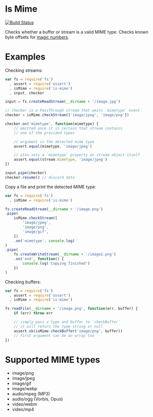 # Is Mime

[![Build Status](https://travis-ci.org/phaux/node-is-mime.svg?branch=master)](https://travis-ci.org/phaux/node-is-mime)

Checks whether a buffer or stream is a valid MIME type.
Checks known byte offsets for
[magic numbers](https://en.wikipedia.org/wiki/Magic_number_%28programming%29).

# Examples

Checking streams:

```js
var fs = require('fs')
  , assert = require('assert')
  , isMime = require('is-mime')
  , input, checker

input = fs.createReadStream(__dirname + '/image.jpg')

// checker is a PassThrough stream that emits `mimetype` event
checker = isMime.checkStream(['image/jpeg', 'image/png'])

checker.on('mimetype', function(mimetype) {
	// emitted once it is certain that stream contains
	// one of the provided types

	// argument is the detected mime type
	assert.equal(mimetype, 'image/jpeg')

	// also sets a `mimetype` property on stream object itself
	assert.equal(stream.mimetype, 'image/jpeg')
})

input.pipe(checker)
checker.resume() // discard data
```

Copy a file and print the detected MIME type:

```js
var fs = require('fs')
  , isMime = require('is-mime')

fs.createReadStream(__dirname + '/image.png')
.pipe(
	isMime.checkStream([
		'image/jpeg',
		'image/png',
		'image/gif',
	])
	.on('mimetype', console.log)
)
.pipe(
	fs.createWriteStream(__dirname + '/image2.png')
	.on('end', function() {
		console.log('Copying finished')
	})
)
```

Checking buffers:

```js
var fs = require('fs')
  , assert = require('assert')
  , isMime = require('is-mime')

fs.readFile(__dirname + '/image.png', function(err, buffer) {
	if (err) throw err

	// simply pass a type and buffer to `checkBuffer`
	// it will return the type string or null
	assert.ok(isMime.checkBuffer('image/png', buffer))
	// first argument can be an array too
})
```

# Supported MIME types

- image/png
- image/jpeg
- image/gif
- image/webp
- audio/mpeg (MP3)
- audio/ogg (Vorbis, Opus)
- video/webm
- video/mp4
